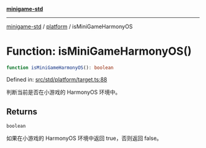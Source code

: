 [**minigame-std**](../../../README.md)

***

[minigame-std](../../../README.md) / [platform](../README.md) / isMiniGameHarmonyOS

# Function: isMiniGameHarmonyOS()

```ts
function isMiniGameHarmonyOS(): boolean
```

Defined in: [src/std/platform/target.ts:88](https://github.com/JiangJie/minigame-std/blob/ff3594872b1efbdbc13aabe99588385e855b50dc/src/std/platform/target.ts#L88)

判断当前是否在小游戏的 HarmonyOS 环境中。

## Returns

`boolean`

如果在小游戏的 HarmonyOS 环境中返回 true，否则返回 false。
